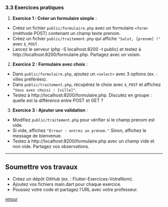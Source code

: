 ### 3.3 Exercices pratiques


1. **Exercice 1 : Créer un formulaire simple** :
- Créez un fichier `public/formulaire.php` avec un formulaire `<form>` (méthode POST) contenant un champ texte prenom. 
- Créez un fichier `public/traitement.php` qui affiche `"Salut, [prenom] !"` avec `$_POST.` 
- Lancez le serveur (php -S localhost:8200 -t public) et testez à http://localhost:8200/formulaire.php. Partagez avec un voisin.

2. **Exercice 2 : Formulaire avec choix** :
- Dans `public/formulaire.php`, ajoutez un `<select>` avec 3 options (ex. : villes préférées). 
- Dans `public/traitement.php`, récupérez le choix avec `$_POST` et affichez `"Vous avez choisi : [ville]"`. 
- Testez à http://localhost:8200/formulaire.php. Discutez en groupe : quelle est la différence entre POST et GET ?

3. **Exercice 3 : Ajouter une validation** :
- Modifiez `public/traitement.php` pour vérifier si le champ prenom est vide. 
- Si vide, affichez `"Erreur : entrez un prénom."` Sinon, affichez le message de bienvenue. 
- Testez à http://localhost:8200/formulaire.php avec un champ vide et non vide. Partagez vos observations. 


---

## Soumettre vos travaux

- Créez un dépôt GitHub (ex. : Flutter-Exercices-VotreNom). 
- Ajoutez vos fichiers main.dart pour chaque exercice. 
- Poussez votre code et partagez l’URL avec votre professeur. 

[retour](./php.md)
